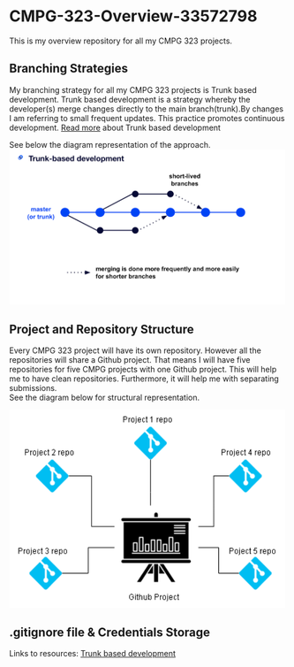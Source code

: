 # CMPG-323-Overview-33572798
This is my overview repository for all my CMPG 323 projects. 

## Branching Strategies
My branching strategy for all my CMPG 323 projects is Trunk based development. Trunk based development is a strategy whereby the developer(s) merge changes directly to the main branch(trunk).By changes I am referring to small frequent updates. This practice promotes continuous development.
<a href = "https://trunkbaseddevelopment.com/">Read more<a/> about  Trunk based development

See below the diagram representation of the approach.
<img src="trunk-based-development.png" width="500" title="Trunk based development">


## Project and Repository Structure
Every CMPG 323 project will have its own repository. However all the repositories will share a Github project. 
That means I will have five repositories for five CMPG projects with one Github project. This will help me to have clean repositories. Furthermore, it will help me with separating submissions.
<br>See the diagram below for structural representation.

  
<img src="repos-structure.png" width="500" title="Trunk based development">
  
  
  ## .gitignore file & Credentials Storage

Links to resources:
<a href = “https://www.optimizely.com/optimization-glossary/trunk-based-development/”>Trunk based development<a/>
<a href = “#”><a/>
<a href = “#”><a/>
